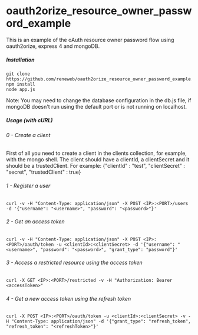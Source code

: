 oauth2orize_resource_owner_password_example
===========================================

This is an example of the oAuth resource owner password flow using oauth2orize, express 4 and mongoDB.

##### Installation

```
git clone https://github.com/reneweb/oauth2orize_resource_owner_password_example.git
npm install
node app.js
```
Note: You may need to change the database configuration in the db.js file, if mongoDB doesn't run using the default port or is not running on localhost.

##### Usage (with cURL)

###### 0 - Create a client

First of all you need to create a client in the clients collection, for example, with the mongo shell. The client should have a clientId, a clientSecret and it should be a trustedClient.
For example:
{"clientId" : "test", "clientSecret" : "secret", "trustedClient" : true}

###### 1 - Register a user

```
curl -v -H "Content-Type: application/json" -X POST <IP>:<PORT>/users -d '{"username": "<username>", "password": "<password>"}'
```

###### 2 - Get an access token

```
curl -v -H "Content-Type: application/json" -X POST <IP>:<PORT>/oauth/token -u <clientId>:<clientSecret> -d '{"username": "<username>", "password": "<password>", "grant_type": "password"}'
```

###### 3 - Access a restricted resource using the access token

```
curl -X GET <IP>:<PORT>/restricted -v -H "Authorization: Bearer <accessToken>"
```

###### 4 - Get a new access token using the refresh token

```
curl -X POST <IP>:<PORT>/oauth/token -u <clientId>:<clientSecret> -v -H "Content-Type: application/json" -d '{"grant_type": "refresh_token", "refresh_token": "<refreshToken>"}'
```

